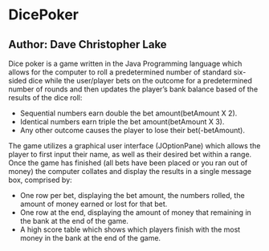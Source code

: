 # DicePoker

## Author: Dave Christopher Lake

Dice poker is a game written in the Java Programming language which allows for the computer to roll a predetermined number of standard six-sided dice while the user/player bets on the outcome for a predetermined number of rounds and then updates the player’s bank balance based of the results of the dice roll:
- Sequential numbers earn double the bet amount(betAmount X 2).
- Identical numbers earn triple the bet amount(betAmount X 3).
- Any other outcome causes the player to lose their bet(-betAmount).

The game utilizes a graphical user interface (JOptionPane) which allows the player to first input their name, as well as their desired bet within a range. Once the game has finished (all bets have been placed or you ran out of money) the computer collates and display the results in a single message box, comprised by:
- One row per bet, displaying the bet amount, the numbers rolled, the amount of money earned or lost for that bet.
- One row at the end, displaying the amount of money that remaining in the bank at the end of the game.
- A high score table which shows which players finish with the most money in the bank at the end of the game.

